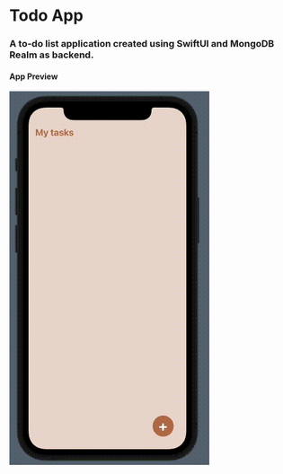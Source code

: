 # Todo App
### A to-do list application created using SwiftUI and MongoDB Realm as backend. 
#### App Preview
![App Preview](./ToDo.gif)
